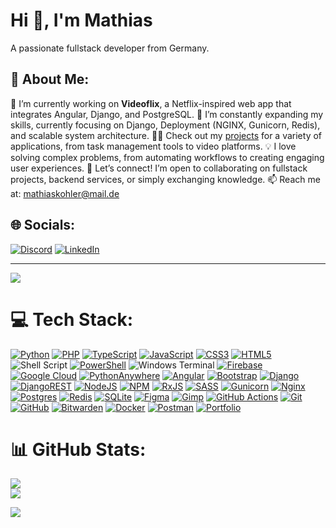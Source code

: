 # Hi 👋, I'm Mathias
A passionate fullstack developer from Germany.

## 💫 About Me:
🔭 I’m currently working on <strong>Videoflix</strong>, a Netflix-inspired web app that integrates Angular, Django, and PostgreSQL.
🌱 I’m constantly expanding my skills, currently focusing on Django, Deployment (NGINX, Gunicorn, Redis), and scalable system architecture.
👨‍💻 Check out my <a href="https://mathias-kohler.de" target="_blank" rel="noreferrer">projects</a> for a variety of applications, from task management tools to video platforms.
💡 I love solving complex problems, from automating workflows to creating engaging user experiences.
💬 Let’s connect! I’m open to collaborating on fullstack projects, backend services, or simply exchanging knowledge.
📫 Reach me at: <a href="mailto:mathiaskohler@mail.de">mathiaskohler@mail.de</a>


## 🌐 Socials:
[![Discord](https://img.shields.io/badge/Discord-%237289DA.svg?logo=discord&logoColor=white)](https://discord.gg/#1793) [![LinkedIn](https://img.shields.io/badge/LinkedIn-%230077B5.svg?logo=linkedin&logoColor=white)](https://www.linkedin.com/in/mathias-kohler/) 

---
[![](https://visitcount.itsvg.in/api?id=Zwogli&icon=0&color=3)](https://visitcount.itsvg.in)


# 💻 Tech Stack:
<a href="https://www.python.org" target="_blank" rel="noreferrer">![Python](https://img.shields.io/badge/python-3670A0?style=for-the-badge&logo=python&logoColor=ffdd54)</a>
<a href="https://www.php.net" target="_blank" rel="noreferrer">![PHP](https://img.shields.io/badge/php-%23777BB4.svg?style=for-the-badge&logo=php&logoColor=white)</a>
<a href="https://www.typescriptlang.org/" target="_blank" rel="noreferrer">![TypeScript](https://img.shields.io/badge/typescript-%23007ACC.svg?style=for-the-badge&logo=typescript&logoColor=white)</a>
<a href="https://developer.mozilla.org/en-US/docs/Web/JavaScript" target="_blank" rel="noreferrer">![JavaScript](https://img.shields.io/badge/javascript-%23323330.svg?style=for-the-badge&logo=javascript&logoColor=%23F7DF1E)</a>
<a href="https://www.w3schools.com/css/" target="_blank" rel="noreferrer">![CSS3](https://img.shields.io/badge/css3-%231572B6.svg?style=for-the-badge&logo=css3&logoColor=white)</a>
<a href="https://www.w3.org/html/" target="_blank" rel="noreferrer">![HTML5](https://img.shields.io/badge/html5-%23E34F26.svg?style=for-the-badge&logo=html5&logoColor=white)</a>
![Shell Script](https://img.shields.io/badge/shell_script-%23121011.svg?style=for-the-badge&logo=gnu-bash&logoColor=white) 
<a href="https://learn.microsoft.com/en-gb/powershell/" target="_blank" rel="noreferrer">![PowerShell](https://img.shields.io/badge/PowerShell-%235391FE.svg?style=for-the-badge&logo=powershell&logoColor=white)</a>
![Windows Terminal](https://img.shields.io/badge/Windows%20Terminal-%234D4D4D.svg?style=for-the-badge&logo=windows-terminal&logoColor=white)
<a href="https://firebase.google.com/" target="_blank" rel="noreferrer">![Firebase](https://img.shields.io/badge/firebase-%23039BE5.svg?style=for-the-badge&logo=firebase)</a> 
<a href="https://cloud.google.com" target="_blank" rel="noreferrer">![Google Cloud](https://img.shields.io/badge/GoogleCloud-%234285F4.svg?style=for-the-badge&logo=google-cloud&logoColor=white)</a> 
<a href="https://www.pythonanywhere.com" target="_blank" rel="noreferrer">![PythonAnywhere](https://img.shields.io/badge/pythonanywhere-%232F9FD7.svg?style=for-the-badge&logo=pythonanywhere&logoColor=151515)</a> 
<a href="https://angular.io" target="_blank" rel="noreferrer">![Angular](https://img.shields.io/badge/angular-%23DD0031.svg?style=for-the-badge&logo=angular&logoColor=white)</a>
<a href="https://getbootstrap.com" target="_blank" rel="noreferrer"> ![Bootstrap](https://img.shields.io/badge/bootstrap-%238511FA.svg?style=for-the-badge&logo=bootstrap&logoColor=white)</a>
<a href="https://www.djangoproject.com/" target="_blank" rel="noreferrer">![Django](https://img.shields.io/badge/django-%23092E20.svg?style=for-the-badge&logo=django&logoColor=white)</a>
<a href="https://www.django-rest-framework.org" target="_blank" rel="noreferrer">![DjangoREST](https://img.shields.io/badge/DJANGO-REST-ff1709?style=for-the-badge&logo=django&logoColor=white&color=ff1709&labelColor=gray)</a>
<a href="https://nodejs.org" target="_blank" rel="noreferrer">![NodeJS](https://img.shields.io/badge/node.js-6DA55F?style=for-the-badge&logo=node.js&logoColor=white)</a>
<a href="https://www.npmjs.com" target="_blank" rel="noreferrer">![NPM](https://img.shields.io/badge/NPM-%23CB3837.svg?style=for-the-badge&logo=npm&logoColor=white)</a>
<a href="https://rxjs.dev" target="_blank" rel="noreferrer">![RxJS](https://img.shields.io/badge/rxjs-%23B7178C.svg?style=for-the-badge&logo=reactivex&logoColor=white)</a>
<a href="https://sass-lang.com" target="_blank" rel="noreferrer">![SASS](https://img.shields.io/badge/SASS-hotpink.svg?style=for-the-badge&logo=SASS&logoColor=white)</a>
<a href="https://gunicorn.org" target="_blank" rel="noreferrer">![Gunicorn](https://img.shields.io/badge/gunicorn-%298729.svg?style=for-the-badge&logo=gunicorn&logoColor=white)</a>
<a href="https://www.nginx.com" target="_blank" rel="noreferrer">![Nginx](https://img.shields.io/badge/nginx-%23009639.svg?style=for-the-badge&logo=nginx&logoColor=white)</a>
<a href="https://www.postgresql.org" target="_blank" rel="noreferrer">![Postgres](https://img.shields.io/badge/postgres-%23316192.svg?style=for-the-badge&logo=postgresql&logoColor=white)</a>
<a href="https://redis.io" target="_blank" rel="noreferrer">![Redis](https://img.shields.io/badge/redis-%23DD0031.svg?style=for-the-badge&logo=redis&logoColor=white)</a>
<a href="https://www.sqlite.org/" target="_blank" rel="noreferrer">![SQLite](https://img.shields.io/badge/sqlite-%2307405e.svg?style=for-the-badge&logo=sqlite&logoColor=white)</a>
<a href="https://www.figma.com/" target="_blank" rel="noreferrer">![Figma](https://img.shields.io/badge/figma-%23F24E1E.svg?style=for-the-badge&logo=figma&logoColor=white)</a>
<a href="https://www.gimp.org" target="_blank" rel="noreferrer">![Gimp](https://img.shields.io/badge/Gimp-657D8B?style=for-the-badge&logo=gimp&logoColor=FFFFFF)</a>
<a href="https://github.com/features/actions" target="_blank" rel="noreferrer">![GitHub Actions](https://img.shields.io/badge/github%20actions-%232671E5.svg?style=for-the-badge&logo=githubactions&logoColor=white)</a>
<a href="https://git-scm.com/" target="_blank" rel="noreferrer">![Git](https://img.shields.io/badge/git-%23F05033.svg?style=for-the-badge&logo=git&logoColor=white)</a>
<a href="https://github.com" target="_blank" rel="noreferrer">![GitHub](https://img.shields.io/badge/github-%23121011.svg?style=for-the-badge&logo=github&logoColor=white)</a>
<a href="https://bitwarden.com" target="_blank" rel="noreferrer">![Bitwarden](https://img.shields.io/badge/bitwarden-%23175DDC.svg?style=for-the-badge&logo=bitwarden&logoColor=white)</a>
<a href="https://www.docker.com/" target="_blank" rel="noreferrer">![Docker](https://img.shields.io/badge/docker-%230db7ed.svg?style=for-the-badge&logo=docker&logoColor=white)</a>
<a href="https://postman.com" target="_blank" rel="noreferrer">![Postman](https://img.shields.io/badge/Postman-FF6C37?style=for-the-badge&logo=postman&logoColor=white)</a>
<a href="https://mathias-kohler.de" target="_blank" rel="noreferrer">![Portfolio](https://img.shields.io/badge/Portfolio-%23000000.svg?style=for-the-badge&logo=firefox&logoColor=#FF7139)</a>


# 📊 GitHub Stats:
<p align="left">
  
![](https://github-readme-stats.vercel.app/api?username=Zwogli&theme=dark&hide_border=false&include_all_commits=true&count_private=true)<br/>
![](https://github-readme-streak-stats.herokuapp.com/?user=Zwogli&theme=dark&hide_border=false)<br/>
</p>

![](https://github-readme-stats.vercel.app/api/top-langs/?username=Zwogli&theme=dark&hide_border=false&include_all_commits=true&count_private=true&layout=compact)



<!-- Proudly created with GPRM ( https://gprm.itsvg.in ) -->
<!--
### ✍️ Random Dev Quote
![](https://quotes-github-readme.vercel.app/api?type=horizontal&theme=radical)

### 🔝 Top Contributed Repo
![](https://github-contributor-stats.vercel.app/api?username=Zwogli&limit=5&theme=dark&combine_all_yearly_contributions=true)
-->

<!-- Proudly created with GPRM ( https://gprm.itsvg.in ) -->

<!--
<h1 align="center">Hi 👋, I'm Mathias</h1>
<h3 align="center">A passionate fullstack developer from Germany, Karlsruhe</h3>

- 🔭 I’m currently working on **videoflix**

- 🌱 I’m currently learning **Django, Deployment**

- 👨‍💻 All of my projects are available at [mathias-kohler.de](mathias-kohler.de)

- 📫 How to reach me **mathiaskohler@mail.de**

<h3 align="left">Connect with me:</h3>
<p align="left">
<a href="https://linkedin.com/in/mathias kohler" target="blank"><img align="center" src="https://raw.githubusercontent.com/rahuldkjain/github-profile-readme-generator/master/src/images/icons/Social/linked-in-alt.svg" alt="mathias kohler" height="30" width="40" /></a>
<a href="https://discord.gg/#1793" target="blank"><img align="center" src="https://raw.githubusercontent.com/rahuldkjain/github-profile-readme-generator/master/src/images/icons/Social/discord.svg" alt="1793" height="30" width="40" /></a>
</p>


<h2 align="left">Programming Languages & Skills:</h2>
<p align="left">
  <a href="https://www.typescriptlang.org/" target="_blank" rel="noreferrer"> <img src="https://raw.githubusercontent.com/devicons/devicon/master/icons/typescript/typescript-original.svg" alt="typescript" width="40" height="40"/> </a>
  <a href="https://www.python.org" target="_blank" rel="noreferrer"> <img src="https://raw.githubusercontent.com/devicons/devicon/master/icons/python/python-original.svg" alt="python" width="40" height="40"/> </a>
  <a href="https://developer.mozilla.org/en-US/docs/Web/JavaScript" target="_blank" rel="noreferrer"> <img src="https://raw.githubusercontent.com/devicons/devicon/master/icons/javascript/javascript-original.svg" alt="javascript" width="40" height="40"/> </a>
</p>

<p align="left">
  <a href="https://angular.io" target="_blank" rel="noreferrer"> <img src="https://angular.io/assets/images/logos/angular/angular.svg" alt="angular" width="40" height="40"/> </a>
  <a href="https://getbootstrap.com" target="_blank" rel="noreferrer"> <img src="https://raw.githubusercontent.com/devicons/devicon/master/icons/bootstrap/bootstrap-plain-wordmark.svg" alt="bootstrap" width="40" height="40"/> </a>
  <a href="https://sass-lang.com" target="_blank" rel="noreferrer"> <img src="https://raw.githubusercontent.com/devicons/devicon/master/icons/sass/sass-original.svg" alt="sass" width="40" height="40"/> </a>
  <a href="https://www.w3schools.com/css/" target="_blank" rel="noreferrer"> <img src="https://raw.githubusercontent.com/devicons/devicon/master/icons/css3/css3-original-wordmark.svg" alt="css3" width="40" height="40"/> </a>
  <a href="https://www.w3.org/html/" target="_blank" rel="noreferrer"> <img src="https://raw.githubusercontent.com/devicons/devicon/master/icons/html5/html5-original-wordmark.svg" alt="html5" width="40" height="40"/> </a>
</p>

<p align="left">
  <a href="https://www.djangoproject.com/" target="_blank" rel="noreferrer"> <img src="https://cdn.worldvectorlogo.com/logos/django.svg" alt="django" width="40" height="40"/> </a>
  <a href="https://nodejs.org" target="_blank" rel="noreferrer"> <img src="https://raw.githubusercontent.com/devicons/devicon/master/icons/nodejs/nodejs-original-wordmark.svg" alt="nodejs" width="40" height="40"/> </a>
  <a href="https://www.nginx.com" target="_blank" rel="noreferrer"> <img src="https://raw.githubusercontent.com/devicons/devicon/master/icons/nginx/nginx-original.svg" alt="nginx" width="40" height="40"/> </a>
</p>

<p align="left">
  <a href="https://www.postgresql.org" target="_blank" rel="noreferrer"> <img src="https://raw.githubusercontent.com/devicons/devicon/master/icons/postgresql/postgresql-original-wordmark.svg" alt="postgresql" width="40" height="40"/> </a>
  <a href="https://redis.io" target="_blank" rel="noreferrer"> <img src="https://raw.githubusercontent.com/devicons/devicon/master/icons/redis/redis-original-wordmark.svg" alt="redis" width="40" height="40"/> </a>
  <a href="https://www.sqlite.org/" target="_blank" rel="noreferrer"> <img src="https://www.vectorlogo.zone/logos/sqlite/sqlite-icon.svg" alt="sqlite" width="40" height="40"/> </a>
</p>

<p align="left">
  <a href="https://cloud.google.com" target="_blank" rel="noreferrer"> <img src="https://www.vectorlogo.zone/logos/google_cloud/google_cloud-icon.svg" alt="gcp" width="40" height="40"/> </a>
  <a href="https://www.docker.com/" target="_blank" rel="noreferrer"> <img src="https://raw.githubusercontent.com/devicons/devicon/master/icons/docker/docker-original-wordmark.svg" alt="docker" width="40" height="40"/> </a>
</p>

<p align="left">
  <a href="https://firebase.google.com/" target="_blank" rel="noreferrer"> <img src="https://www.vectorlogo.zone/logos/firebase/firebase-icon.svg" alt="firebase" width="40" height="40"/> </a>
</p>

<p align="left">
  <a href="https://postman.com" target="_blank" rel="noreferrer"> <img src="https://www.vectorlogo.zone/logos/getpostman/getpostman-icon.svg" alt="postman" width="40" height="40"/> </a> 
  <a href="https://www.figma.com/" target="_blank" rel="noreferrer"> <img src="https://www.vectorlogo.zone/logos/figma/figma-icon.svg" alt="figma" width="40" height="40"/> </a>
</p>

<p align="left">
  <a href="https://git-scm.com/" target="_blank" rel="noreferrer"> <img src="https://www.vectorlogo.zone/logos/git-scm/git-scm-icon.svg" alt="git" width="40" height="40"/> </a>
  <a href="https://www.linux.org/" target="_blank" rel="noreferrer"> <img src="https://raw.githubusercontent.com/devicons/devicon/master/icons/linux/linux-original.svg" alt="linux" width="40" height="40"/> </a>
</p>
-->
